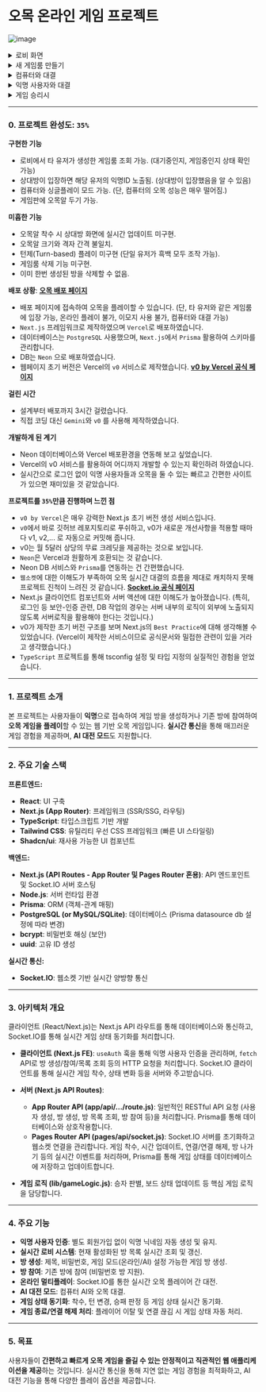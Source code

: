 # 오목 온라인 게임 프로젝트
![image](https://github.com/user-attachments/assets/40247e2c-db82-4f36-99cf-311b0f501f8f)
<details>
<summary>로비 화면</summary>
![image](https://github.com/user-attachments/assets/cf98e350-d883-4e95-bf29-3b5fb5084086)
</details>
<details>
<summary>새 게임룸 만들기</summary>
![image](https://github.com/user-attachments/assets/a0bd840e-0863-406e-9c6d-d747392e5c72)
</details>
<details>
<summary>컴퓨터와 대결</summary>
![image](https://github.com/user-attachments/assets/a2b1665e-b623-4b71-98d6-5bcdf4674bab)
</details>
<details>
<summary>익명 사용자와 대결</summary>
![image](https://github.com/user-attachments/assets/aa455106-3142-4fcd-a5da-078992322494)
</details>
<details>
<summary>게임 승리시</summary>
![image](https://github.com/user-attachments/assets/bb39b8f5-5f09-4d83-836d-6b2bed2e5f2c)
</details>

---

### 0. 프로젝트 완성도: `35%`

**구현한 기능**
- 로비에서 타 유저가 생성한 게임룸 조회 가능. (대기중인지, 게임중인지 상태 확인 가능)
- 상대방이 입장하면 해당 유저의 익명ID 노출됨. (상대방이 입장했음을 알 수 있음)
- 컴퓨터와 싱글플레이 모드 가능. (단, 컴퓨터의 오목 성능은 매우 떨어짐.)
- 게임판에 오목알 두기 가능.

**미흡한 기능**
- 오목알 착수 시 상대방 화면에 실시간 업데이트 미구현.
- 오목알 크기와 격자 간격 불일치.
- 턴제(Turn-based) 플레이 미구현 (단일 유저가 흑백 모두 조작 가능).
- 게임룸 삭제 기능 미구현.
- 이미 한번 생성된 방을 삭제할 수 없음.

**배포 상황**: [**오목 배포 페이지**](https://v0-omok-game.vercel.app)
- 배포 페이지에 접속하여 오목을 플레이할 수 있습니다. (단, 타 유저와 같은 게임룸에 입장 가능, 온라인 플레이 불가, 이모지 사용 불가, 컴퓨터와 대결 가능)
- `Next.js` 프레임워크로 제작하였으며 `Vercel`로 배포하였습니다.
- 데이터베이스는 `PostgreSQL` 사용했으며, `Next.js`에서 `Prisma` 활용하여 스키마를 관리합니다.
- DB는 `Neon` 으로 배포하였습니다.
- 웹페이지 초기 버전은 Vercel의 `v0` 서비스로 제작했습니다. [**v0 by Vercel 공식 페이지**](https://v0.dev/)

**걸린 시간**
- 설계부터 배포까지 3시간 걸렸습니다.
- 직접 코딩 대신 `Gemini`와 `v0` 를 사용해 제작하였습니다.

**개발하게 된 계기**
- Neon 데이터베이스와 Vercel 배포환경을 연동해 보고 싶었습니다.
- Vercel의 v0 서비스를 활용하여 어디까지 개발할 수 있는지 확인하려 하였습니다.
- 실시간으로 로그인 없이 익명 사용자들과 오목을 둘 수 있는 빠르고 간편한 사이트가 있으면 재미있을 것 같았습니다.

**프로젝트를 `35%`만큼 진행하며 느낀 점**
- `v0 by Vercel`은 매우 강력한 Next.js 초기 버전 생성 서비스입니다.
- `v0`에서 바로 깃허브 레포지토리로 푸쉬하고, v0가 새로운 개선사항을 적용할 때마다 v1, v2,... 로 자동으로 커밋해 줍니다.
- v0는 월 5달러 상당의 무료 크레딧을 제공하는 것으로 보입니다.
- `Neon`은 Vercel과 원활하게 호환되는 것 같습니다.
- Neon DB 서비스와 `Prisma`를 연동하는 건 간편했습니다.
- `웹소켓`에 대한 이해도가 부족하여 오목 실시간 대결의 흐름을 제대로 캐치하지 못해 프로젝트 진척이 느려진 것 같습니다. [**Socket.io 공식 페이지**](https://socket.io/)
- Next.js 클라이언트 컴포넌트와 서버 액션에 대한 이해도가 높아졌습니다. (특히, 로그인 등 보안-인증 관련, DB 작업의 경우는 서버 내부의 로직이 외부에 노출되지 않도록 서버로직을 활용해야 한다는 것입니다.)
- v0가 제작한 초기 버전 구조를 보며 Next.js의 `Best Practice`에 대해 생각해볼 수 있었습니다. (Vercel이 제작한 서비스이므로 공식문서와 밀접한 관련이 있을 거라고 생각했습니다.)
- `TypeScript` 프로젝트를 통해 tsconfig 설정 및 타입 지정의 실질적인 경험을 얻었습니다.

---

### 1. 프로젝트 소개

본 프로젝트는 사용자들이 **익명**으로 접속하여 게임 방을 생성하거나 기존 방에 참여하여 **오목 게임을 플레이**할 수 있는 웹 기반 오목 게임입니다. **실시간 통신**을 통해 매끄러운 게임 경험을 제공하며, **AI 대전 모드**도 지원합니다.

---

### 2. 주요 기술 스택

**프론트엔드:**
* **React**: UI 구축
* **Next.js (App Router)**: 프레임워크 (SSR/SSG, 라우팅)
* **TypeScript**: 타입스크립트 기반 개발
* **Tailwind CSS**: 유틸리티 우선 CSS 프레임워크 (빠른 UI 스타일링)
* **Shadcn/ui**: 재사용 가능한 UI 컴포넌트

**백엔드:**
* **Next.js (API Routes - App Router 및 Pages Router 혼용)**: API 엔드포인트 및 Socket.IO 서버 호스팅
* **Node.js**: 서버 런타임 환경
* **Prisma**: ORM (객체-관계 매핑)
* **PostgreSQL (or MySQL/SQLite)**: 데이터베이스 (Prisma datasource db 설정에 따라 변경)
* **bcrypt**: 비밀번호 해싱 (보안)
* **uuid**: 고유 ID 생성

**실시간 통신:**
* **Socket.IO**: 웹소켓 기반 실시간 양방향 통신

---

### 3. 아키텍처 개요

클라이언트 (React/Next.js)는 Next.js API 라우트를 통해 데이터베이스와 통신하고, Socket.IO를 통해 실시간 게임 상태 동기화를 처리합니다.

* **클라이언트 (Next.js FE)**: `useAuth` 훅을 통해 익명 사용자 인증을 관리하며, `fetch` API로 방 생성/참여/목록 조회 등의 HTTP 요청을 처리합니다. Socket.IO 클라이언트를 통해 실시간 게임 착수, 상태 변화 등을 서버와 주고받습니다.

* **서버 (Next.js API Routes)**:
    * **App Router API (app/api/.../route.js)**: 일반적인 RESTful API 요청 (사용자 생성, 방 생성, 방 목록 조회, 방 참여 등)을 처리합니다. Prisma를 통해 데이터베이스와 상호작용합니다.
    * **Pages Router API (pages/api/socket.js)**: Socket.IO 서버를 초기화하고 웹소켓 연결을 관리합니다. 게임 착수, 시간 업데이트, 연결/연결 해제, 방 나가기 등의 실시간 이벤트를 처리하며, Prisma를 통해 게임 상태를 데이터베이스에 저장하고 업데이트합니다.

* **게임 로직 (lib/gameLogic.js)**: 승자 판별, 보드 상태 업데이트 등 핵심 게임 로직을 담당합니다.

---

### 4. 주요 기능

* **익명 사용자 인증**: 별도 회원가입 없이 익명 닉네임 자동 생성 및 유지.
* **실시간 로비 시스템**: 현재 활성화된 방 목록 실시간 조회 및 갱신.
* **방 생성**: 제목, 비밀번호, 게임 모드(온라인/AI) 설정 가능한 게임 방 생성.
* **방 참여**: 기존 방에 참여 (비밀번호 방 지원).
* **온라인 멀티플레이**: Socket.IO를 통한 실시간 오목 플레이어 간 대전.
* **AI 대전 모드**: 컴퓨터 AI와 오목 대결.
* **게임 상태 동기화**: 착수, 턴 변경, 승패 판정 등 게임 상태 실시간 동기화.
* **게임 종료/연결 해제 처리**: 플레이어 이탈 및 연결 끊김 시 게임 상태 자동 처리.

---

### 5. 목표

사용자들이 **간편하고 빠르게 오목 게임을 즐길 수 있는 안정적이고 직관적인 웹 애플리케이션을 제공**하는 것입니다. 실시간 통신을 통해 지연 없는 게임 경험을 최적화하고, AI 대전 기능을 통해 다양한 플레이 옵션을 제공합니다.
